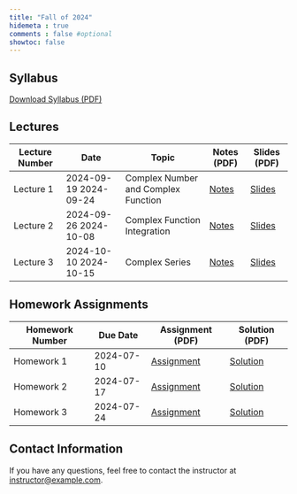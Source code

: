 ```yaml
---
title: "Fall of 2024"
hidemeta : true
comments : false #optional
showtoc: false
---
```



## Syllabus
<!-- [Download Syllabus (PDF)](teaching/fall-2024/syllabus_2024.pdf) -->
[Download Syllabus (PDF)](syllabus_2024.pdf)

## Lectures

| Lecture Number | Date       | Topic                         | Notes (PDF)                     | Slides (PDF)                    |
|----------------|------------|-------------------------------|---------------------------------|---------------------------------|
| Lecture 1      | 2024-09-19 2024-09-24 | Complex Number and Complex Function | [Notes](lecture01.pdf) | [Slides](/path/to/lecture1-slides.pdf) |
| Lecture 2      | 2024-09-26 2024-10-08 | Complex Function Integration     | [Notes](/path/to/lecture2-notes.pdf) | [Slides](/path/to/lecture2-slides.pdf) |
| Lecture 3      | 2024-10-10 2024-10-15  | Complex Series        | [Notes](/path/to/lecture3-notes.pdf) | [Slides](/path/to/lecture3-slides.pdf) |
<!-- Add more lectures as needed -->

## Homework Assignments

| Homework Number | Due Date   | Assignment (PDF)             | Solution (PDF)                  |
|-----------------|------------|------------------------------|---------------------------------|
| Homework 1      | 2024-07-10 | [Assignment](hw1.pdf) | [Solution](/path/to/homework1-solution.pdf) |
| Homework 2      | 2024-07-17 | [Assignment](/path/to/homework2.pdf) | [Solution](/path/to/homework2-solution.pdf) |
| Homework 3      | 2024-07-24 | [Assignment](/path/to/homework3.pdf) | [Solution](/path/to/homework3-solution.pdf) |
<!-- Add more homework assignments as needed -->

## Contact Information
If you have any questions, feel free to contact the instructor at [instructor@example.com](mailto:instructor@example.com).
